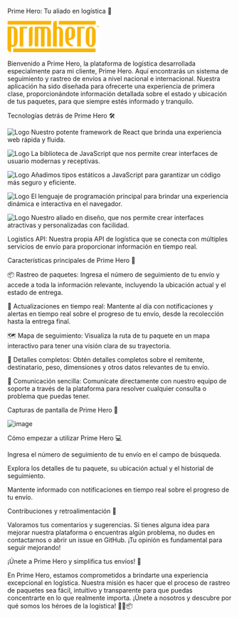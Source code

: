 Prime Hero: Tu aliado en logística 🚚

![Prime Hero Logo](./primhero/assets/logo/Logo.svg)

Bienvenido a Prime Hero, la plataforma de logística desarrollada especialmente para mi cliente, Prime Hero. Aquí encontrarás un sistema de seguimiento y rastreo de envíos a nivel nacional e internacional. Nuestra aplicación ha sido diseñada para ofrecerte una experiencia de primera clase, proporcionándote información detallada sobre el estado y ubicación de tus paquetes, para que siempre estés informado y tranquilo.

Tecnologías detrás de Prime Hero 🛠️

![Logo](https://img.shields.io/badge/next.js-000000?style=for-the-badge&logo=nextdotjs&logoColor=white)
  Nuestro potente framework de React que brinda una experiencia web rápida y fluida.

![Logo](https://img.shields.io/badge/React-20232A?style=for-the-badge&logo=react&logoColor=61DAFB)
  La biblioteca de JavaScript que nos permite crear interfaces de usuario modernas y receptivas.

![Logo](https://img.shields.io/badge/TypeScript-007ACC?style=for-the-badge&logo=typescript&logoColor=white)
  Añadimos tipos estáticos a JavaScript para garantizar un código más seguro y eficiente.

![Logo](https://img.shields.io/badge/JavaScript-323330?style=for-the-badge&logo=javascript&logoColor=F7DF1E)
  El lenguaje de programación principal para brindar una experiencia dinámica e interactiva en el navegador.

![Logo](https://img.shields.io/badge/Tailwind_CSS-38B2AC?style=for-the-badge&logo=tailwind-css&logoColor=white)
  Nuestro aliado en diseño, que nos permite crear interfaces atractivas y personalizadas con facilidad.

Logistics API: Nuestra propia API de logística que se conecta con múltiples servicios de envío para proporcionar información en tiempo real.

Características principales de Prime Hero 🚀

📦 Rastreo de paquetes: Ingresa el número de seguimiento de tu envío y accede a toda la información relevante, incluyendo la ubicación actual y el estado de entrega.

📆 Actualizaciones en tiempo real: Mantente al día con notificaciones y alertas en tiempo real sobre el progreso de tu envío, desde la recolección hasta la entrega final.

🗺️ Mapa de seguimiento: Visualiza la ruta de tu paquete en un mapa interactivo para tener una visión clara de su trayectoria.

📝 Detalles completos: Obtén detalles completos sobre el remitente, destinatario, peso, dimensiones y otros datos relevantes de tu envío.

📧 Comunicación sencilla: Comunícate directamente con nuestro equipo de soporte a través de la plataforma para resolver cualquier consulta o problema que puedas tener.

Capturas de pantalla de Prime Hero 📸

![image](https://github.com/pablosecuen/primhero/assets/114095359/6fabc8b4-c80e-48a5-a4e6-f18a250f4d97)

Cómo empezar a utilizar Prime Hero 💻

Ingresa el número de seguimiento de tu envío en el campo de búsqueda.

Explora los detalles de tu paquete, su ubicación actual y el historial de seguimiento.

Mantente informado con notificaciones en tiempo real sobre el progreso de tu envío.

Contribuciones y retroalimentación 🤝

Valoramos tus comentarios y sugerencias. Si tienes alguna idea para mejorar nuestra plataforma o encuentras algún problema, no dudes en contactarnos o abrir un issue en GitHub. ¡Tu opinión es fundamental para seguir mejorando!

¡Únete a Prime Hero y simplifica tus envíos! 🚀

En Prime Hero, estamos comprometidos a brindarte una experiencia excepcional en logística. Nuestra misión es hacer que el proceso de rastreo de paquetes sea fácil, intuitivo y transparente para que puedas concentrarte en lo que realmente importa. ¡Únete a nosotros y descubre por qué somos los héroes de la logística! 🦸‍♂️📦
